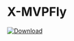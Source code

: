 # X-MVPFly
[ ![Download](https://api.bintray.com/packages/weixia/maven/x-baseproject/images/download.svg) ](https://bintray.com/weixia/maven/x-baseproject/_latestVersion)
